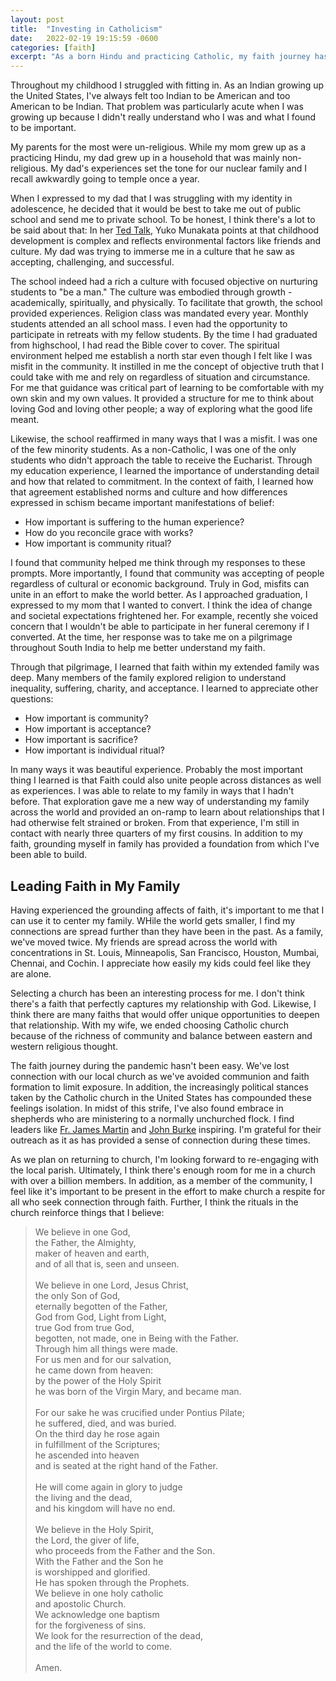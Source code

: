 ```yaml
---
layout: post
title:  "Investing in Catholicism"
date:   2022-02-19 19:15:59 -0600
categories: [faith]
excerpt: "As a born Hindu and practicing Catholic, my faith journey has been complex.  It's a core part of who I am.  Likewise, it's a core part of how I'm trying to lead my family.  As the pandemic becomes less dangerous, I'm looking forward to rekindling the relationship with the local faith community."
---
```

Throughout my childhood I struggled with fitting in.  As an Indian growing up the United States, I've always felt too Indian to be American and too American to be Indian.  That problem was particularly acute when I was growing up because I didn't really understand who I was and what I found to be important.

My parents for the most were un-religious.  While my mom grew up as a practicing Hindu, my dad grew up in a household that was mainly non-religious.  My dad's experiences set the tone for our nuclear family and I recall awkwardly going to temple once a year.  

When I expressed to my dad that I was struggling with my identity in adolescence, he decided that it would be best to take me out of public school and send me to private school. To be honest, I think there's a lot to be said about that: In her [Ted Talk](https://www.ted.com/talks/yuko_munakata_the_science_behind_how_parents_affect_child_development, "The Science Behind How Parents Affect Child Development"), Yuko Munakata points at that childhood development is complex and reflects environmental factors like friends and culture.  My dad was trying to immerse me in a culture that he saw as accepting, challenging, and successful.

The school indeed had a rich a culture with focused objective on nurturing students to "be a man."  The culture was embodied through growth - academically, spiritually, and physically.  To facilitate that growth, the school provided experiences.  Religion class was mandated every year.  Monthly students attended an all school mass.  I even had the opportunity to participate in retreats with my fellow students.  By the time I had graduated from highschool, I had read the Bible cover to cover.  The spiritual environment helped me establish a north star even though I felt like I was misfit in the community.  It instilled in me the concept of objective truth that I could take with me and rely on regardless of situation and circumstance.  For me that guidance was critical part of learning to be comfortable with my own skin and my own values.  It provided a structure for me to think about loving God and loving other people; a way of exploring what the good life meant.

Likewise, the school reaffirmed in many ways that I was a misfit.  I was one of the few minority students.  As a non-Catholic, I was one of the only students who didn't approach the table to receive the Eucharist.  Through my education experience, I learned the importance of understanding detail and how that related to commitment.  In the context of faith, I learned how that agreement established norms and culture and how differences expressed in schism became important manifestations of belief:
- How important is suffering to the human experience?
- How do you reconcile grace with works?
- How important is community ritual?

I found that community helped me think through my responses to these prompts.  More importantly, I found that community was accepting of people regardless of cultural or economic background.  Truly in God, misfits can unite in an effort to make the world better.  As I approached graduation, I expressed to my mom that I wanted to convert.  I think the idea of change and societal expectations frightened her.  For example, recently she voiced concern that I wouldn't be able to participate in her funeral ceremony if I converted.  At the time, her response was to take me on a pilgrimage throughout South India to help me better understand my faith.

Through that pilgrimage, I learned that faith within my extended family was deep.  Many members of the family explored religion to understand inequality, suffering, charity, and acceptance.  I learned to appreciate other questions:
- How important is community?
- How important is acceptance?
- How important is sacrifice?
- How important is individual ritual?

In many ways it was beautiful experience.  Probably the most important thing I learned is that Faith could also unite people across distances as well as experiences.  I was able to relate to my family in ways that I hadn't before.  That exploration gave me a new way of understanding my family across the world and provided an on-ramp to learn about relationships that I had otherwise felt strained or broken.  From that experience, I'm still in contact with nearly three quarters of my first cousins.  In addition to my faith, grounding myself in family has provided a foundation from which I've been able to build.

## Leading Faith in My Family
Having experienced the grounding affects of faith, it's important to me that I can use it to center my family.  WHile the world gets smaller, I find my connections are spread further than they have been in the past.  As a family, we've moved twice.  My friends are spread across the world with concentrations in St. Louis, Minneapolis, San Francisco, Houston, Mumbai, Chennai, and Cochin.  I appreciate how easily my kids could feel like they are alone.  

Selecting a church has been an interesting process for me.  I don't think there's a faith that perfectly captures my relationship with God.  Likewise, I think there are many faiths that would offer unique opportunities to deepen that relationship.  With my wife, we ended choosing Catholic church because of the richness of community and balance between eastern and western religious thought.  

The faith journey during the pandemic hasn't been easy.  We've lost connection with our local church as we've avoided communion and faith formation to limit exposure.  In addition, the increasingly political stances taken by the Catholic church in the United States has compounded these feelings isolation.  In midst of this strife, I've also found embrace in shepherds who are ministering to a normally unchurched flock.  I find leaders like [Fr. James Martin](https://www.facebook.com/search/top?q=fr.%20james%20martin%2C%20sj) and [John Burke](https://www.gatewaychurch.com/staff/) inspiring.  I'm grateful for their outreach as it as has provided a sense of connection during these times.  

As we plan on returning to church, I'm looking forward to re-engaging with the local parish.  Ultimately, I think there's enough room for me in a church with over a billion members.  In addition, as a member of the community, I feel like it's important to be present in the effort to make church a respite for all who seek connection through faith.  Further, I think the rituals in the church reinforce things that I believe:

> We believe in one God,<br>
>    the Father, the Almighty,<br>
>    maker of heaven and earth,<br>
>    and of all that is, seen and unseen.<br>
><br>
> We believe in one Lord, Jesus Christ,<br>
>    the only Son of God,<br>
>    eternally begotten of the Father,<br>
>    God from God, Light from Light,<br>
>    true God from true God,<br>
>    begotten, not made, one in Being with the Father.<br>
>    Through him all things were made.<br>
>    For us men and for our salvation,<br>
>        he came down from heaven:<br>
> by the power of the Holy Spirit<br>
>    he was born of the Virgin Mary, and became man.<br>
><br> 
>For our sake he was crucified under Pontius Pilate;<br>
>    he suffered, died, and was buried.<br>
>    On the third day he rose again<br>
>        in fulfillment of the Scriptures;<br>
>    he ascended into heaven<br>
>        and is seated at the right hand of the Father.<br>
><br> 
>He will come again in glory to judge <br>
>        the living and the dead,<br>
>    and his kingdom will have no end.<br>
><br>
> We believe in the Holy Spirit,<br>
>    the Lord, the giver of life,<br>
>    who proceeds from the Father and the Son.<br>
>    With the Father and the Son he <br>
>        is worshipped and glorified.<br>
>    He has spoken through the Prophets.<br>
>    We believe in one holy catholic <br>
>       and apostolic Church.<br>
>    We acknowledge one baptism <br>
>        for the forgiveness of sins.<br>
>    We look for the resurrection of the dead,<br>
>        and the life of the world to come.<br>
><br>
> Amen.

